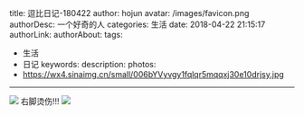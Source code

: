 title: 逗比日记-180422
author: hojun
avatar: /images/favicon.png
authorDesc: 一个好奇的人
categories: 生活
date: 2018-04-22 21:15:17
authorLink:
authorAbout:
tags:
 - 生活
 - 日记
keywords:
description:
photos:
 - https://wx4.sinaimg.cn/small/006bYVyvgy1fqlqr5mqqxj30e10drjsy.jpg
---
![](https://wx4.sinaimg.cn/large/006bYVyvgy1fqlqr5mqqxj30e10drjsy.jpg)
右脚烫伤!!!
![](https://wx1.sinaimg.cn/large/006bYVyvgy1fqlqral90ej30go08u3z2.jpg)